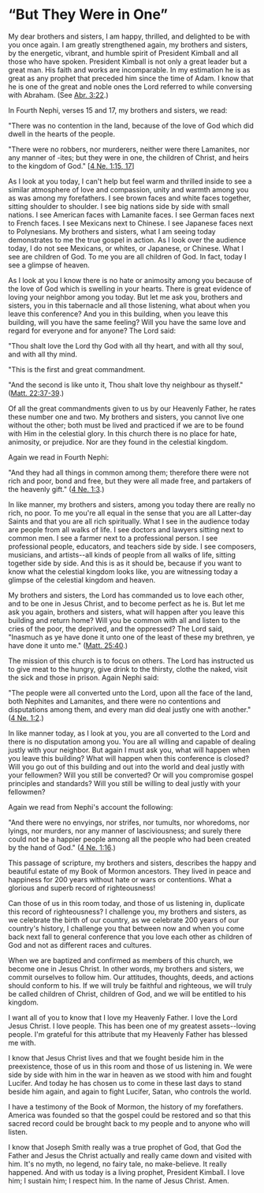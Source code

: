 # “But They Were in One”

My dear brothers and sisters, I am happy, thrilled, and delighted to be with
you once again. I am greatly strengthened again, my brothers and sisters, by
the energetic, vibrant, and humble spirit of President Kimball and all those
who have spoken. President Kimball is not only a great leader but a great man.
His faith and works are incomparable. In my estimation he is as great as any
prophet that preceded him since the time of Adam. I know that he is one of the
great and noble ones the Lord referred to while conversing with Abraham. (See
[Abr. 3:22](https://www.lds.org/scriptures/pgp/abr/3.22?lang=eng#21).)

In Fourth Nephi, verses 15 and 17, my brothers and sisters, we read:

"There was no contention in the land, because of the love of God which did
dwell in the hearts of the people.

"There were no robbers, nor murderers, neither were there Lamanites, nor any
manner of -ites; but they were in one, the children of Christ, and heirs to
the kingdom of God." [[4 Ne. 1:15,
17](https://www.lds.org/scriptures/bofm/4-ne/1.15%2C17?lang=eng#14)]

As I look at you today, I can't help but feel warm and thrilled inside to see
a similar atmosphere of love and compassion, unity and warmth among you as was
among my forefathers. I see brown faces and white faces together, sitting
shoulder to shoulder. I see big nations side by side with small nations. I see
American faces with Lamanite faces. I see German faces next to French faces. I
see Mexicans next to Chinese. I see Japanese faces next to Polynesians. My
brothers and sisters, what I am seeing today demonstrates to me the true
gospel in action. As I look over the audience today, I do not see Mexicans, or
whites, or Japanese, or Chinese. What I see are children of God. To me you are
all children of God. In fact, today I see a glimpse of heaven.

As I look at you I know there is no hate or animosity among you because of the
love of God which is swelling in your hearts. There is great evidence of
loving your neighbor among you today. But let me ask you, brothers and
sisters, you in this tabernacle and all those listening, what about when you
leave this conference? And you in this building, when you leave this building,
will you have the same feeling? Will you have the same love and regard for
everyone and for anyone? The Lord said:

"Thou shalt love the Lord thy God with all thy heart, and with all thy soul,
and with all thy mind.

"This is the first and great commandment.

"And the second is like unto it, Thou shalt love thy neighbour as thyself."
([Matt.
22:37-39](https://www.lds.org/scriptures/nt/matt/22.37-39?lang=eng#36).)

Of all the great commandments given to us by our Heavenly Father, he rates
these number one and two. My brothers and sisters, you cannot live one without
the other; both must be lived and practiced if we are to be found with Him in
the celestial glory. In this church there is no place for hate, animosity, or
prejudice. Nor are they found in the celestial kingdom.

Again we read in Fourth Nephi:

"And they had all things in common among them; therefore there were not rich
and poor, bond and free, but they were all made free, and partakers of the
heavenly gift." ([4 Ne.
1:3](https://www.lds.org/scriptures/bofm/4-ne/1.3?lang=eng#2).)

In like manner, my brothers and sisters, among you today there are really no
rich, no poor. To me you're all equal in the sense that you are all Latter-day
Saints and that you are all rich spiritually. What I see in the audience today
are people from all walks of life. I see doctors and lawyers sitting next to
common men. I see a farmer next to a professional person. I see professional
people, educators, and teachers side by side. I see composers, musicians, and
artists--all kinds of people from all walks of life, sitting together side by
side. And this is as it should be, because if you want to know what the
celestial kingdom looks like, you are witnessing today a glimpse of the
celestial kingdom and heaven.

My brothers and sisters, the Lord has commanded us to love each other, and to
be one in Jesus Christ, and to become perfect as he is. But let me ask you
again, brothers and sisters, what will happen after you leave this building
and return home? Will you be common with all and listen to the cries of the
poor, the deprived, and the oppressed? The Lord said, "Inasmuch as ye have
done it unto one of the least of these my brethren, ye have done it unto me."
([Matt. 25:40](https://www.lds.org/scriptures/nt/matt/25.40?lang=eng#39).)

The mission of this church is to focus on others. The Lord has instructed us
to give meat to the hungry, give drink to the thirsty, clothe the naked, visit
the sick and those in prison. Again Nephi said:

"The people were all converted unto the Lord, upon all the face of the land,
both Nephites and Lamanites, and there were no contentions and disputations
among them, and every man did deal justly one with another." ([4 Ne.
1:2](https://www.lds.org/scriptures/bofm/4-ne/1.2?lang=eng#1).)

In like manner today, as I look at you, you are all converted to the Lord and
there is no disputation among you. You are all willing and capable of dealing
justly with your neighbor. But again I must ask you, what will happen when you
leave this building? What will happen when this conference is closed? Will you
go out of this building and out into the world and deal justly with your
fellowmen? Will you still be converted? Or will you compromise gospel
principles and standards? Will you still be willing to deal justly with your
fellowmen?

Again we read from Nephi's account the following:

"And there were no envyings, nor strifes, nor tumults, nor whoredoms, nor
lyings, nor murders, nor any manner of lasciviousness; and surely there could
not be a happier people among all the people who had been created by the hand
of God." ([4 Ne.
1:16](https://www.lds.org/scriptures/bofm/4-ne/1.16?lang=eng#15).)

This passage of scripture, my brothers and sisters, describes the happy and
beautiful estate of my Book of Mormon ancestors. They lived in peace and
happiness for 200 years without hate or wars or contentions. What a glorious
and superb record of righteousness!

Can those of us in this room today, and those of us listening in, duplicate
this record of righteousness? I challenge you, my brothers and sisters, as we
celebrate the birth of our country, as we celebrate 200 years of our country's
history, I challenge you that between now and when you come back next fall to
general conference that you love each other as children of God and not as
different races and cultures.

When we are baptized and confirmed as members of this church, we become one in
Jesus Christ. In other words, my brothers and sisters, we commit ourselves to
follow him. Our attitudes, thoughts, deeds, and actions should conform to his.
If we will truly be faithful and righteous, we will truly be called children
of Christ, children of God, and we will be entitled to his kingdom.

I want all of you to know that I love my Heavenly Father. I love the Lord
Jesus Christ. I love people. This has been one of my greatest assets--loving
people. I'm grateful for this attribute that my Heavenly Father has blessed me
with.

I know that Jesus Christ lives and that we fought beside him in the
preexistence, those of us in this room and those of us listening in. We were
side by side with him in the war in heaven as we stood with him and fought
Lucifer. And today he has chosen us to come in these last days to stand beside
him again, and again to fight Lucifer, Satan, who controls the world.

I have a testimony of the Book of Mormon, the history of my forefathers.
America was founded so that the gospel could be restored and so that this
sacred record could be brought back to my people and to anyone who will
listen.

I know that Joseph Smith really was a true prophet of God, that God the Father
and Jesus the Christ actually and really came down and visited with him. It's
no myth, no legend, no fairy tale, no make-believe. It really happened. And
with us today is a living prophet, President Kimball. I love him; I sustain
him; I respect him. In the name of Jesus Christ. Amen.

